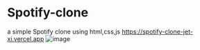 # Spotify-clone
a simple Spotify clone using html,css,js
https://spotify-clone-jet-xi.vercel.app
![image](https://github.com/Itsmysticinferno/Spotify-clone/assets/101973762/5c20c4ef-061c-44c3-a0f8-a52ba8e40c4c)

